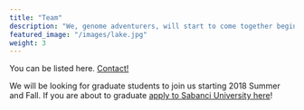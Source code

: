```yaml
---
title: "Team"
description: "We, genome adventurers, will start to come together begining Fall 2018 at the Sabanci University"
featured_image: "/images/lake.jpg"
weight: 3
---
```


You can be listed here. [Contact!](/contact)

We will be looking for graduate students to join us starting 2018 Summer and Fall. If you are about to graduate [apply to Sabanci University here](http://sabanciuniv.edu)!
